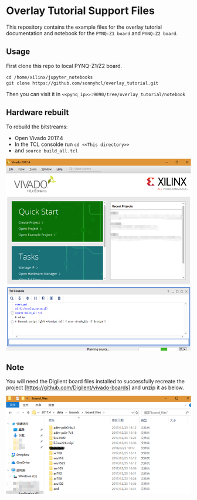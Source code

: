 # Overlay Tutorial Support Files

This repository contains the example files for the overlay tutorial
documentation and notebook for the `PYNQ-Z1 board` and `PYNQ-Z2 board`.

## Usage
First clone this repo to local PYNQ-Z1/Z2 board.
```console
cd /home/xilinx/jupyter_notebooks
git clone https://github.com/sonnyhcl/overlay_tutorial.git
```
Then you can visit it in `<<pynq_ip>>:9090/tree/overlay_tutorial/notebook`

## Hardware rebuilt
To rebuild the bitstreams:
 * Open Vivado 2017.4
 * In the TCL consolde run `cd <<This directory>>`
 * and `source build_all.tcl`

![build_all](notebook/data/build_all.png)

## Note
You will need the Digilent board files installed to successfully recreate the
project [https://github.com/Digilent/vivado-boards] and unzip it as below.

![boardfile](notebook/data/boardfile.png)